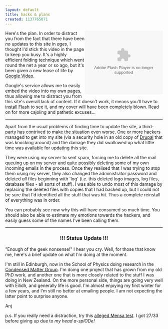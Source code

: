 ```yaml
---
layout: default
title: hacks & plans
created: 1137765071
---
```

<div style="float: right;">
<object style="width:250px; height:204px;" id="VideoPlayback" align="middle" type="application/x-shockwave-flash" data="http://video.google.com/googleplayer.swf?videoUrl=http%3A%2F%2Fvp.video.google.com%2Fvideodownload%3Fversion%3D0%26secureurl%3DhgAAADZswMqLe7XGOJy83VyYGcexXb3jO8zyrbop1MXhr5FyUUVqfD6K0wiwpq0_jIRwi0z3Ve1_rYC1zHsGs5rYkYBqX0TljmWVUdGf19BrswBFvu1hceadwOB718k9j0ALkywm4XR5X8bbJ-kyHFBdmEGrVWsyMu2F2BS_OdZhXw7BodllzCzQfIQBmDlANmmylg%26sigh%3DAyuZuQhG2IdR_NLNDnHprkER7hY%26begin%3D0%26len%3D33098&thumbnailUrl=http%3A%2F%2Fvideo.google.com%2FThumbnailServer%3Fcontentid%3D14341ac4628862f%26second%3D5%26itag%3Dw320%26urlcreated%3D1137765248%26sigh%3DIxgrm0EXwl3h6ejOmb1NHJ2OMxk&playerId=7502458538500026068&playerMode=embedded"> <param name="allowScriptAccess" value="sameDomain" /> <param name="movie" value="http://video.google.com/googleplayer.swf?videoUrl=http%3A%2F%2Fvp.video.google.com%2Fvideodownload%3Fversion%3D0%26secureurl%3DhgAAADZswMqLe7XGOJy83VyYGcexXb3jO8zyrbop1MXhr5FyUUVqfD6K0wiwpq0_jIRwi0z3Ve1_rYC1zHsGs5rYkYBqX0TljmWVUdGf19BrswBFvu1hceadwOB718k9j0ALkywm4XR5X8bbJ-kyHFBdmEGrVWsyMu2F2BS_OdZhXw7BodllzCzQfIQBmDlANmmylg%26sigh%3DAyuZuQhG2IdR_NLNDnHprkER7hY%26begin%3D0%26len%3D33098&thumbnailUrl=http%3A%2F%2Fvideo.google.com%2FThumbnailServer%3Fcontentid%3D14341ac4628862f%26second%3D5%26itag%3Dw320%26urlcreated%3D1137765248%26sigh%3DIxgrm0EXwl3h6ejOmb1NHJ2OMxk&playerId=7502458538500026068&playerMode=embedded"/> <param name="quality" value="best" /> <param name="bgcolor" value="#ffffff" /> <param name="scale" value="noScale" /> <param name="wmode" value="window" /> <param name="salign" value="TL" /> </object>
</div>
<p>
Here's the plan.  In order to distract you from the fact that there have been <i>no</i> updates to this site in <i>ages</i>, I thought I'd stick this video in the page to keep you busy.  It's a highly efficient folding technique which went round the net a year or so ago, but it's been given a new lease of life by <a href="http://video.google.com/">Google Video</a>. 
</p>
<p>Google's service allows me to easily embed the video into my own pages, thus allowing me to distract you from this site's overall lack of content.  If it doesn't work, it means you'll have to <a href="http://www.macromedia.com/shockwave/download/download.cgi?P1_Prod_Version=ShockwaveFlash">install Flash</a> to see it, and my cover will have been completely blown.  Read on for more cajoling and pathetic excuses...
</p>
<!--break-->
<hr/>
<p>
Apart from the usual problems of finding time to update the site, a third-party has contrived to make the situation even worse.  One or more hackers managed to get into my site (via a security hole in an old copy of <a href="http://www.drupal.org/">Drupal</a> that was knocking around) and the damage they did swallowed up what little time was available for updating this site.
</p>
<p>
They were using my server to sent spam, forcing me to delete all the mail queuing up on my server and quite possibly deleting some of my own incoming emails in the process.  Once they realised that I was trying to stop them using my server, they also changed the administrator password and deleted <i>all</i> files beginning with 'log' (i.e. this deleted logo images, log files, database files - all sorts of stuff).  I was able to undo most of this damage by replacing the deleted files with copies that I had backed up, but I could not be sure that I'd identified all the stuff that was hit.  Thus a complete reinstall of everything was in order.
</p>
<p>
You can probably see now why this will have consumed so much time.  You should also be able to estimate my emotions towards the hackers, and easily guess some of the names I've been calling them.
</p>
<hr/>
<h3 style="text-align: center;">!!! Status Update !!!</h3>
<p>
"Enough of the geek nonsense!" I hear you cry.  Well, for those that know me, here's a brief update on what I'm doing at the moment.
</p>
<p>
I'm still in Edinburgh, now in the School of Physics doing research in the <a href="http://www.ph.ed.ac.uk/cmatter/">Condensed Matter Group</a>.  I'm doing one project that has grown from my old PhD work, and another one that is more closely related to the stuff I was doing in New Zealand. On the more personal side, things are going very well with Eilidh, and generally life is good. I'm almost enjoying my first winter for a few years, and I'm still no better at emailing people.  I am not expecting the latter point to surprise anyone.
</p>
<p>
Anj
</p>
<p>
p.s.  If you really need a distraction, try this <a href="http://www.mensa-test.com/">alleged Mensa test</a>.  I got 27/33 before giving up due to <i>my head a-splODe!</i>
</p>
